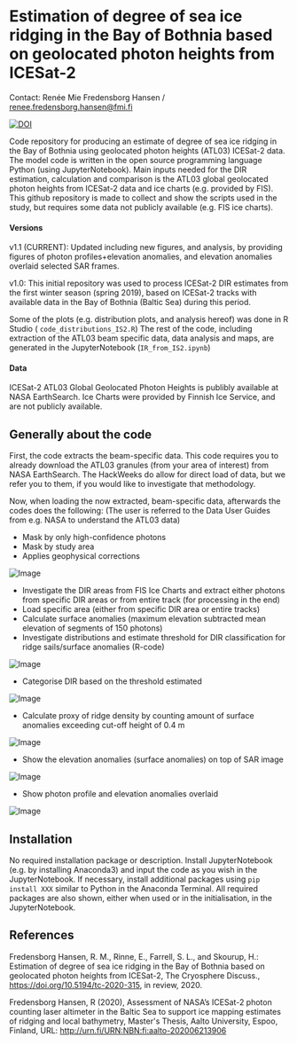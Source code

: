 # Estimation of degree of sea ice ridging in the Bay of Bothnia based on geolocated photon heights from ICESat-2
Contact: Renée Mie Fredensborg Hansen / renee.fredensborg.hansen@fmi.fi 

[![DOI](https://zenodo.org/badge/305984915.svg)](https://zenodo.org/badge/latestdoi/305984915)

Code repository for producing an estimate of degree of sea ice ridging in the Bay of Bothnia using geolocated photon heights (ATL03) ICESat-2 data. The model code is written in the open source programming language Python (using JupyterNotebook). Main inputs needed for the DIR estimation, calculation and comparison is the ATL03 global geolocated photon heights from ICESat-2 data and ice charts (e.g. provided by FIS). This github repository is made to collect and show the scripts used in the study, but requires some data not publicly available (e.g. FIS ice charts). 

#### Versions 
v1.1 (CURRENT): Updated including new figures, and analysis, by providing figures of photon profiles+elevation anomalies, and elevation anomalies overlaid selected SAR frames. 

v1.0: This initial repository was used to process ICESat-2 DIR estimates from the first winter season (spring 2019), based on ICESat-2 tracks with available data in the Bay of Bothnia (Baltic Sea) during this period. 

Some of the plots (e.g. distribution plots, and analysis hereof) was done in R Studio ( ```code_distributions_IS2.R```)
The rest of the code, including extraction of the ATL03 beam specific data, data analysis and maps, are generated in the JupyterNotebook (```IR_from_IS2.ipynb```)

#### Data 
ICESat-2 ATL03 Global Geolocated Photon Heights is publibly available at NASA EarthSearch. 
Ice Charts were provided by Finnish Ice Service, and are not publicly available. 

## Generally about the code 
First, the code extracts the beam-specific data. This code requires you to already download the ATL03 granules (from your area of interest) from NASA EarthSearch. The HackWeeks do allow for direct load of data, but we refer you to them, if you would like to investigate that methodology. 

Now, when loading the now extracted, beam-specific data, afterwards the codes does the following: (The user is referred to the Data User Guides from e.g. NASA to understand the ATL03 data)
* Mask by only high-confidence photons
* Mask by study area 
* Applies geophysical corrections

![Image](https://github.com/reneefredensborg/DIR-from-IS2-/blob/main/Figures/MSS_geophys_corr.png)
* Investigate the DIR areas from FIS Ice Charts and extract either photons from specific DIR areas or from entire track (for processing in the end)
* Load specific area (either from specific DIR area or entire tracks)
* Calculate surface anomalies (maximum elevation subtracted mean elevation of segments of 150 photons)
* Investigate distributions and estimate threshold for DIR classification for ridge sails/surface anomalies (R-code)

![Image](https://github.com/reneefredensborg/DIR-from-IS2-/blob/main/Figures/distr.png)

* Categorise DIR based on the threshold estimated 

![Image](https://github.com/reneefredensborg/DIR-from-IS2-/blob/main/Figures/distr_total.jpg)

* Calculate proxy of ridge density by counting amount of surface anomalies exceeding cut-off height of 0.4 m

![Image](https://github.com/reneefredensborg/DIR-from-IS2-/blob/main/Figures/distr_counts.jpg)

* Show the elevation anomalies (surface anomalies) on top of SAR image

![Image](https://github.com/reneefredensborg/DIR-from-IS2-/blob/main/Figures/SAR.png)

* Show photon profile and elevation anomalies overlaid 

![Image](https://github.com/reneefredensborg/DIR-from-IS2-/blob/main/Figures/photon_profile.png)


## Installation 
No required installation package or description. Install JupyterNotebook (e.g. by installing Anaconda3) and input the code as you wish in the JupyterNotebook. If necessary, install additional packages using ```pip install XXX``` similar to Python in the Anaconda Terminal. All required packages are also shown, either when used or in the initialisation, in the JupyterNotebook. 

## References 
Fredensborg Hansen, R. M., Rinne, E., Farrell, S. L., and Skourup, H.: Estimation of degree of sea ice ridging in the Bay of Bothnia based on geolocated photon heights from ICESat-2, The Cryosphere Discuss., https://doi.org/10.5194/tc-2020-315, in review, 2020.

Fredensborg Hansen, R (2020), Assessment of NASA’s ICESat-2 photon counting laser altimeter in the Baltic Sea to support ice mapping estimates of ridging and local bathymetry, Master's Thesis, Aalto University, Espoo, Finland, URL: http://urn.fi/URN:NBN:fi:aalto-202006213906
